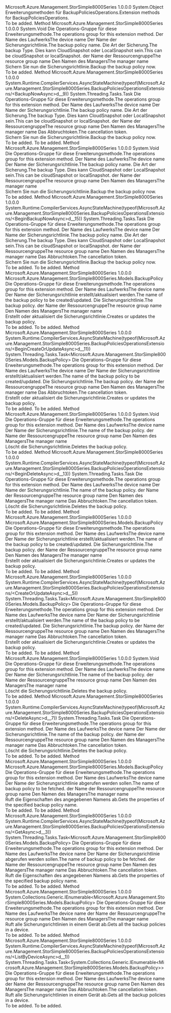 <Type Name="BackupPoliciesOperationsExtensions" FullName="Microsoft.Azure.Management.StorSimple8000Series.BackupPoliciesOperationsExtensions">
  <TypeSignature Language="C#" Value="public static class BackupPoliciesOperationsExtensions" />
  <TypeSignature Language="ILAsm" Value=".class public auto ansi abstract sealed beforefieldinit BackupPoliciesOperationsExtensions extends System.Object" />
  <TypeSignature Language="DocId" Value="T:Microsoft.Azure.Management.StorSimple8000Series.BackupPoliciesOperationsExtensions" />
  <TypeSignature Language="VB.NET" Value="Public Module BackupPoliciesOperationsExtensions" />
  <TypeSignature Language="F#" Value="type BackupPoliciesOperationsExtensions = class" />
  <AssemblyInfo>
    <AssemblyName>Microsoft.Azure.Management.StorSimple8000Series</AssemblyName>
    <AssemblyVersion>1.0.0.0</AssemblyVersion>
  </AssemblyInfo>
  <Base>
    <BaseTypeName>System.Object</BaseTypeName>
  </Base>
  <Interfaces />
  <Docs>
    <summary>
            <span data-ttu-id="dcef0-101">Erweiterungsmethoden für BackupPoliciesOperations.</span><span class="sxs-lookup"><span data-stu-id="dcef0-101">Extension methods for BackupPoliciesOperations.</span></span>
            </summary>
    <remarks>To be added.</remarks>
  </Docs>
  <Members>
    <Member MemberName="BackupNow">
      <MemberSignature Language="C#" Value="public static void BackupNow (this Microsoft.Azure.Management.StorSimple8000Series.IBackupPoliciesOperations operations, string deviceName, string backupPolicyName, string backupType, string resourceGroupName, string managerName);" />
      <MemberSignature Language="ILAsm" Value=".method public static hidebysig void BackupNow(class Microsoft.Azure.Management.StorSimple8000Series.IBackupPoliciesOperations operations, string deviceName, string backupPolicyName, string backupType, string resourceGroupName, string managerName) cil managed" />
      <MemberSignature Language="DocId" Value="M:Microsoft.Azure.Management.StorSimple8000Series.BackupPoliciesOperationsExtensions.BackupNow(Microsoft.Azure.Management.StorSimple8000Series.IBackupPoliciesOperations,System.String,System.String,System.String,System.String,System.String)" />
      <MemberSignature Language="VB.NET" Value="&lt;Extension()&gt;&#xA;Public Sub BackupNow (operations As IBackupPoliciesOperations, deviceName As String, backupPolicyName As String, backupType As String, resourceGroupName As String, managerName As String)" />
      <MemberSignature Language="F#" Value="static member BackupNow : Microsoft.Azure.Management.StorSimple8000Series.IBackupPoliciesOperations * string * string * string * string * string -&gt; unit" Usage="Microsoft.Azure.Management.StorSimple8000Series.BackupPoliciesOperationsExtensions.BackupNow (operations, deviceName, backupPolicyName, backupType, resourceGroupName, managerName)" />
      <MemberType>Method</MemberType>
      <AssemblyInfo>
        <AssemblyName>Microsoft.Azure.Management.StorSimple8000Series</AssemblyName>
        <AssemblyVersion>1.0.0.0</AssemblyVersion>
      </AssemblyInfo>
      <ReturnValue>
        <ReturnType>System.Void</ReturnType>
      </ReturnValue>
      <Parameters>
        <Parameter Name="operations" Type="Microsoft.Azure.Management.StorSimple8000Series.IBackupPoliciesOperations" RefType="this" />
        <Parameter Name="deviceName" Type="System.String" />
        <Parameter Name="backupPolicyName" Type="System.String" />
        <Parameter Name="backupType" Type="System.String" />
        <Parameter Name="resourceGroupName" Type="System.String" />
        <Parameter Name="managerName" Type="System.String" />
      </Parameters>
      <Docs>
        <param name="operations">
            <span data-ttu-id="dcef0-102">Die Operations-Gruppe für diese Erweiterungsmethode.</span><span class="sxs-lookup"><span data-stu-id="dcef0-102">The operations group for this extension method.</span></span>
            </param>
        <param name="deviceName">
            <span data-ttu-id="dcef0-103">Der Name des Laufwerks</span><span class="sxs-lookup"><span data-stu-id="dcef0-103">The device name</span></span>
            </param>
        <param name="backupPolicyName">
            <span data-ttu-id="dcef0-104">Der Name der Sicherungsrichtlinie.</span><span class="sxs-lookup"><span data-stu-id="dcef0-104">The backup policy name.</span></span>
            </param>
        <param name="backupType">
            <span data-ttu-id="dcef0-105">Die Art der Sicherung.</span><span class="sxs-lookup"><span data-stu-id="dcef0-105">The backup Type.</span></span> <span data-ttu-id="dcef0-106">Dies kann CloudSnapshot oder LocalSnapshot sein.</span><span class="sxs-lookup"><span data-stu-id="dcef0-106">This can be cloudSnapshot or localSnapshot.</span></span>
            </param>
        <param name="resourceGroupName">
            <span data-ttu-id="dcef0-107">der Name der Ressourcengruppe</span><span class="sxs-lookup"><span data-stu-id="dcef0-107">The resource group name</span></span>
            </param>
        <param name="managerName">
            <span data-ttu-id="dcef0-108">Den Namen des Managers</span><span class="sxs-lookup"><span data-stu-id="dcef0-108">The manager name</span></span>
            </param>
        <summary>
            <span data-ttu-id="dcef0-109">Sichern Sie nun die Sicherungsrichtlinie.</span><span class="sxs-lookup"><span data-stu-id="dcef0-109">Backup the backup policy now.</span></span>
            </summary>
        <remarks>To be added.</remarks>
      </Docs>
    </Member>
    <Member MemberName="BackupNowAsync">
      <MemberSignature Language="C#" Value="public static System.Threading.Tasks.Task BackupNowAsync (this Microsoft.Azure.Management.StorSimple8000Series.IBackupPoliciesOperations operations, string deviceName, string backupPolicyName, string backupType, string resourceGroupName, string managerName, System.Threading.CancellationToken cancellationToken = null);" />
      <MemberSignature Language="ILAsm" Value=".method public static hidebysig class System.Threading.Tasks.Task BackupNowAsync(class Microsoft.Azure.Management.StorSimple8000Series.IBackupPoliciesOperations operations, string deviceName, string backupPolicyName, string backupType, string resourceGroupName, string managerName, valuetype System.Threading.CancellationToken cancellationToken) cil managed" />
      <MemberSignature Language="DocId" Value="M:Microsoft.Azure.Management.StorSimple8000Series.BackupPoliciesOperationsExtensions.BackupNowAsync(Microsoft.Azure.Management.StorSimple8000Series.IBackupPoliciesOperations,System.String,System.String,System.String,System.String,System.String,System.Threading.CancellationToken)" />
      <MemberSignature Language="F#" Value="static member BackupNowAsync : Microsoft.Azure.Management.StorSimple8000Series.IBackupPoliciesOperations * string * string * string * string * string * System.Threading.CancellationToken -&gt; System.Threading.Tasks.Task" Usage="Microsoft.Azure.Management.StorSimple8000Series.BackupPoliciesOperationsExtensions.BackupNowAsync (operations, deviceName, backupPolicyName, backupType, resourceGroupName, managerName, cancellationToken)" />
      <MemberType>Method</MemberType>
      <AssemblyInfo>
        <AssemblyName>Microsoft.Azure.Management.StorSimple8000Series</AssemblyName>
        <AssemblyVersion>1.0.0.0</AssemblyVersion>
      </AssemblyInfo>
      <Attributes>
        <Attribute>
          <AttributeName>System.Runtime.CompilerServices.AsyncStateMachine(typeof(Microsoft.Azure.Management.StorSimple8000Series.BackupPoliciesOperationsExtensions/&lt;BackupNowAsync&gt;d__9))</AttributeName>
        </Attribute>
      </Attributes>
      <ReturnValue>
        <ReturnType>System.Threading.Tasks.Task</ReturnType>
      </ReturnValue>
      <Parameters>
        <Parameter Name="operations" Type="Microsoft.Azure.Management.StorSimple8000Series.IBackupPoliciesOperations" RefType="this" />
        <Parameter Name="deviceName" Type="System.String" />
        <Parameter Name="backupPolicyName" Type="System.String" />
        <Parameter Name="backupType" Type="System.String" />
        <Parameter Name="resourceGroupName" Type="System.String" />
        <Parameter Name="managerName" Type="System.String" />
        <Parameter Name="cancellationToken" Type="System.Threading.CancellationToken" />
      </Parameters>
      <Docs>
        <param name="operations">
            <span data-ttu-id="dcef0-110">Die Operations-Gruppe für diese Erweiterungsmethode.</span><span class="sxs-lookup"><span data-stu-id="dcef0-110">The operations group for this extension method.</span></span>
            </param>
        <param name="deviceName">
            <span data-ttu-id="dcef0-111">Der Name des Laufwerks</span><span class="sxs-lookup"><span data-stu-id="dcef0-111">The device name</span></span>
            </param>
        <param name="backupPolicyName">
            <span data-ttu-id="dcef0-112">Der Name der Sicherungsrichtlinie.</span><span class="sxs-lookup"><span data-stu-id="dcef0-112">The backup policy name.</span></span>
            </param>
        <param name="backupType">
            <span data-ttu-id="dcef0-113">Die Art der Sicherung.</span><span class="sxs-lookup"><span data-stu-id="dcef0-113">The backup Type.</span></span> <span data-ttu-id="dcef0-114">Dies kann CloudSnapshot oder LocalSnapshot sein.</span><span class="sxs-lookup"><span data-stu-id="dcef0-114">This can be cloudSnapshot or localSnapshot.</span></span>
            </param>
        <param name="resourceGroupName">
            <span data-ttu-id="dcef0-115">der Name der Ressourcengruppe</span><span class="sxs-lookup"><span data-stu-id="dcef0-115">The resource group name</span></span>
            </param>
        <param name="managerName">
            <span data-ttu-id="dcef0-116">Den Namen des Managers</span><span class="sxs-lookup"><span data-stu-id="dcef0-116">The manager name</span></span>
            </param>
        <param name="cancellationToken">
            <span data-ttu-id="dcef0-117">Das Abbruchtoken.</span><span class="sxs-lookup"><span data-stu-id="dcef0-117">The cancellation token.</span></span>
            </param>
        <summary>
            <span data-ttu-id="dcef0-118">Sichern Sie nun die Sicherungsrichtlinie.</span><span class="sxs-lookup"><span data-stu-id="dcef0-118">Backup the backup policy now.</span></span>
            </summary>
        <returns>To be added.</returns>
        <remarks>To be added.</remarks>
      </Docs>
    </Member>
    <Member MemberName="BeginBackupNow">
      <MemberSignature Language="C#" Value="public static void BeginBackupNow (this Microsoft.Azure.Management.StorSimple8000Series.IBackupPoliciesOperations operations, string deviceName, string backupPolicyName, string backupType, string resourceGroupName, string managerName);" />
      <MemberSignature Language="ILAsm" Value=".method public static hidebysig void BeginBackupNow(class Microsoft.Azure.Management.StorSimple8000Series.IBackupPoliciesOperations operations, string deviceName, string backupPolicyName, string backupType, string resourceGroupName, string managerName) cil managed" />
      <MemberSignature Language="DocId" Value="M:Microsoft.Azure.Management.StorSimple8000Series.BackupPoliciesOperationsExtensions.BeginBackupNow(Microsoft.Azure.Management.StorSimple8000Series.IBackupPoliciesOperations,System.String,System.String,System.String,System.String,System.String)" />
      <MemberSignature Language="VB.NET" Value="&lt;Extension()&gt;&#xA;Public Sub BeginBackupNow (operations As IBackupPoliciesOperations, deviceName As String, backupPolicyName As String, backupType As String, resourceGroupName As String, managerName As String)" />
      <MemberSignature Language="F#" Value="static member BeginBackupNow : Microsoft.Azure.Management.StorSimple8000Series.IBackupPoliciesOperations * string * string * string * string * string -&gt; unit" Usage="Microsoft.Azure.Management.StorSimple8000Series.BackupPoliciesOperationsExtensions.BeginBackupNow (operations, deviceName, backupPolicyName, backupType, resourceGroupName, managerName)" />
      <MemberType>Method</MemberType>
      <AssemblyInfo>
        <AssemblyName>Microsoft.Azure.Management.StorSimple8000Series</AssemblyName>
        <AssemblyVersion>1.0.0.0</AssemblyVersion>
      </AssemblyInfo>
      <ReturnValue>
        <ReturnType>System.Void</ReturnType>
      </ReturnValue>
      <Parameters>
        <Parameter Name="operations" Type="Microsoft.Azure.Management.StorSimple8000Series.IBackupPoliciesOperations" RefType="this" />
        <Parameter Name="deviceName" Type="System.String" />
        <Parameter Name="backupPolicyName" Type="System.String" />
        <Parameter Name="backupType" Type="System.String" />
        <Parameter Name="resourceGroupName" Type="System.String" />
        <Parameter Name="managerName" Type="System.String" />
      </Parameters>
      <Docs>
        <param name="operations">
            <span data-ttu-id="dcef0-119">Die Operations-Gruppe für diese Erweiterungsmethode.</span><span class="sxs-lookup"><span data-stu-id="dcef0-119">The operations group for this extension method.</span></span>
            </param>
        <param name="deviceName">
            <span data-ttu-id="dcef0-120">Der Name des Laufwerks</span><span class="sxs-lookup"><span data-stu-id="dcef0-120">The device name</span></span>
            </param>
        <param name="backupPolicyName">
            <span data-ttu-id="dcef0-121">Der Name der Sicherungsrichtlinie.</span><span class="sxs-lookup"><span data-stu-id="dcef0-121">The backup policy name.</span></span>
            </param>
        <param name="backupType">
            <span data-ttu-id="dcef0-122">Die Art der Sicherung.</span><span class="sxs-lookup"><span data-stu-id="dcef0-122">The backup Type.</span></span> <span data-ttu-id="dcef0-123">Dies kann CloudSnapshot oder LocalSnapshot sein.</span><span class="sxs-lookup"><span data-stu-id="dcef0-123">This can be cloudSnapshot or localSnapshot.</span></span>
            </param>
        <param name="resourceGroupName">
            <span data-ttu-id="dcef0-124">der Name der Ressourcengruppe</span><span class="sxs-lookup"><span data-stu-id="dcef0-124">The resource group name</span></span>
            </param>
        <param name="managerName">
            <span data-ttu-id="dcef0-125">Den Namen des Managers</span><span class="sxs-lookup"><span data-stu-id="dcef0-125">The manager name</span></span>
            </param>
        <summary>
            <span data-ttu-id="dcef0-126">Sichern Sie nun die Sicherungsrichtlinie.</span><span class="sxs-lookup"><span data-stu-id="dcef0-126">Backup the backup policy now.</span></span>
            </summary>
        <remarks>To be added.</remarks>
      </Docs>
    </Member>
    <Member MemberName="BeginBackupNowAsync">
      <MemberSignature Language="C#" Value="public static System.Threading.Tasks.Task BeginBackupNowAsync (this Microsoft.Azure.Management.StorSimple8000Series.IBackupPoliciesOperations operations, string deviceName, string backupPolicyName, string backupType, string resourceGroupName, string managerName, System.Threading.CancellationToken cancellationToken = null);" />
      <MemberSignature Language="ILAsm" Value=".method public static hidebysig class System.Threading.Tasks.Task BeginBackupNowAsync(class Microsoft.Azure.Management.StorSimple8000Series.IBackupPoliciesOperations operations, string deviceName, string backupPolicyName, string backupType, string resourceGroupName, string managerName, valuetype System.Threading.CancellationToken cancellationToken) cil managed" />
      <MemberSignature Language="DocId" Value="M:Microsoft.Azure.Management.StorSimple8000Series.BackupPoliciesOperationsExtensions.BeginBackupNowAsync(Microsoft.Azure.Management.StorSimple8000Series.IBackupPoliciesOperations,System.String,System.String,System.String,System.String,System.String,System.Threading.CancellationToken)" />
      <MemberSignature Language="F#" Value="static member BeginBackupNowAsync : Microsoft.Azure.Management.StorSimple8000Series.IBackupPoliciesOperations * string * string * string * string * string * System.Threading.CancellationToken -&gt; System.Threading.Tasks.Task" Usage="Microsoft.Azure.Management.StorSimple8000Series.BackupPoliciesOperationsExtensions.BeginBackupNowAsync (operations, deviceName, backupPolicyName, backupType, resourceGroupName, managerName, cancellationToken)" />
      <MemberType>Method</MemberType>
      <AssemblyInfo>
        <AssemblyName>Microsoft.Azure.Management.StorSimple8000Series</AssemblyName>
        <AssemblyVersion>1.0.0.0</AssemblyVersion>
      </AssemblyInfo>
      <Attributes>
        <Attribute>
          <AttributeName>System.Runtime.CompilerServices.AsyncStateMachine(typeof(Microsoft.Azure.Management.StorSimple8000Series.BackupPoliciesOperationsExtensions/&lt;BeginBackupNowAsync&gt;d__15))</AttributeName>
        </Attribute>
      </Attributes>
      <ReturnValue>
        <ReturnType>System.Threading.Tasks.Task</ReturnType>
      </ReturnValue>
      <Parameters>
        <Parameter Name="operations" Type="Microsoft.Azure.Management.StorSimple8000Series.IBackupPoliciesOperations" RefType="this" />
        <Parameter Name="deviceName" Type="System.String" />
        <Parameter Name="backupPolicyName" Type="System.String" />
        <Parameter Name="backupType" Type="System.String" />
        <Parameter Name="resourceGroupName" Type="System.String" />
        <Parameter Name="managerName" Type="System.String" />
        <Parameter Name="cancellationToken" Type="System.Threading.CancellationToken" />
      </Parameters>
      <Docs>
        <param name="operations">
            <span data-ttu-id="dcef0-127">Die Operations-Gruppe für diese Erweiterungsmethode.</span><span class="sxs-lookup"><span data-stu-id="dcef0-127">The operations group for this extension method.</span></span>
            </param>
        <param name="deviceName">
            <span data-ttu-id="dcef0-128">Der Name des Laufwerks</span><span class="sxs-lookup"><span data-stu-id="dcef0-128">The device name</span></span>
            </param>
        <param name="backupPolicyName">
            <span data-ttu-id="dcef0-129">Der Name der Sicherungsrichtlinie.</span><span class="sxs-lookup"><span data-stu-id="dcef0-129">The backup policy name.</span></span>
            </param>
        <param name="backupType">
            <span data-ttu-id="dcef0-130">Die Art der Sicherung.</span><span class="sxs-lookup"><span data-stu-id="dcef0-130">The backup Type.</span></span> <span data-ttu-id="dcef0-131">Dies kann CloudSnapshot oder LocalSnapshot sein.</span><span class="sxs-lookup"><span data-stu-id="dcef0-131">This can be cloudSnapshot or localSnapshot.</span></span>
            </param>
        <param name="resourceGroupName">
            <span data-ttu-id="dcef0-132">der Name der Ressourcengruppe</span><span class="sxs-lookup"><span data-stu-id="dcef0-132">The resource group name</span></span>
            </param>
        <param name="managerName">
            <span data-ttu-id="dcef0-133">Den Namen des Managers</span><span class="sxs-lookup"><span data-stu-id="dcef0-133">The manager name</span></span>
            </param>
        <param name="cancellationToken">
            <span data-ttu-id="dcef0-134">Das Abbruchtoken.</span><span class="sxs-lookup"><span data-stu-id="dcef0-134">The cancellation token.</span></span>
            </param>
        <summary>
            <span data-ttu-id="dcef0-135">Sichern Sie nun die Sicherungsrichtlinie.</span><span class="sxs-lookup"><span data-stu-id="dcef0-135">Backup the backup policy now.</span></span>
            </summary>
        <returns>To be added.</returns>
        <remarks>To be added.</remarks>
      </Docs>
    </Member>
    <Member MemberName="BeginCreateOrUpdate">
      <MemberSignature Language="C#" Value="public static Microsoft.Azure.Management.StorSimple8000Series.Models.BackupPolicy BeginCreateOrUpdate (this Microsoft.Azure.Management.StorSimple8000Series.IBackupPoliciesOperations operations, string deviceName, string backupPolicyName, Microsoft.Azure.Management.StorSimple8000Series.Models.BackupPolicy parameters, string resourceGroupName, string managerName);" />
      <MemberSignature Language="ILAsm" Value=".method public static hidebysig class Microsoft.Azure.Management.StorSimple8000Series.Models.BackupPolicy BeginCreateOrUpdate(class Microsoft.Azure.Management.StorSimple8000Series.IBackupPoliciesOperations operations, string deviceName, string backupPolicyName, class Microsoft.Azure.Management.StorSimple8000Series.Models.BackupPolicy parameters, string resourceGroupName, string managerName) cil managed" />
      <MemberSignature Language="DocId" Value="M:Microsoft.Azure.Management.StorSimple8000Series.BackupPoliciesOperationsExtensions.BeginCreateOrUpdate(Microsoft.Azure.Management.StorSimple8000Series.IBackupPoliciesOperations,System.String,System.String,Microsoft.Azure.Management.StorSimple8000Series.Models.BackupPolicy,System.String,System.String)" />
      <MemberSignature Language="VB.NET" Value="&lt;Extension()&gt;&#xA;Public Function BeginCreateOrUpdate (operations As IBackupPoliciesOperations, deviceName As String, backupPolicyName As String, parameters As BackupPolicy, resourceGroupName As String, managerName As String) As BackupPolicy" />
      <MemberSignature Language="F#" Value="static member BeginCreateOrUpdate : Microsoft.Azure.Management.StorSimple8000Series.IBackupPoliciesOperations * string * string * Microsoft.Azure.Management.StorSimple8000Series.Models.BackupPolicy * string * string -&gt; Microsoft.Azure.Management.StorSimple8000Series.Models.BackupPolicy" Usage="Microsoft.Azure.Management.StorSimple8000Series.BackupPoliciesOperationsExtensions.BeginCreateOrUpdate (operations, deviceName, backupPolicyName, parameters, resourceGroupName, managerName)" />
      <MemberType>Method</MemberType>
      <AssemblyInfo>
        <AssemblyName>Microsoft.Azure.Management.StorSimple8000Series</AssemblyName>
        <AssemblyVersion>1.0.0.0</AssemblyVersion>
      </AssemblyInfo>
      <ReturnValue>
        <ReturnType>Microsoft.Azure.Management.StorSimple8000Series.Models.BackupPolicy</ReturnType>
      </ReturnValue>
      <Parameters>
        <Parameter Name="operations" Type="Microsoft.Azure.Management.StorSimple8000Series.IBackupPoliciesOperations" RefType="this" />
        <Parameter Name="deviceName" Type="System.String" />
        <Parameter Name="backupPolicyName" Type="System.String" />
        <Parameter Name="parameters" Type="Microsoft.Azure.Management.StorSimple8000Series.Models.BackupPolicy" />
        <Parameter Name="resourceGroupName" Type="System.String" />
        <Parameter Name="managerName" Type="System.String" />
      </Parameters>
      <Docs>
        <param name="operations">
            <span data-ttu-id="dcef0-136">Die Operations-Gruppe für diese Erweiterungsmethode.</span><span class="sxs-lookup"><span data-stu-id="dcef0-136">The operations group for this extension method.</span></span>
            </param>
        <param name="deviceName">
            <span data-ttu-id="dcef0-137">Der Name des Laufwerks</span><span class="sxs-lookup"><span data-stu-id="dcef0-137">The device name</span></span>
            </param>
        <param name="backupPolicyName">
            <span data-ttu-id="dcef0-138">Der Name der Sicherungsrichtlinie erstellt/aktualisiert werden.</span><span class="sxs-lookup"><span data-stu-id="dcef0-138">The name of the backup policy to be created/updated.</span></span>
            </param>
        <param name="parameters">
            <span data-ttu-id="dcef0-139">Die Sicherungsrichtlinie.</span><span class="sxs-lookup"><span data-stu-id="dcef0-139">The backup policy.</span></span>
            </param>
        <param name="resourceGroupName">
            <span data-ttu-id="dcef0-140">der Name der Ressourcengruppe</span><span class="sxs-lookup"><span data-stu-id="dcef0-140">The resource group name</span></span>
            </param>
        <param name="managerName">
            <span data-ttu-id="dcef0-141">Den Namen des Managers</span><span class="sxs-lookup"><span data-stu-id="dcef0-141">The manager name</span></span>
            </param>
        <summary>
            <span data-ttu-id="dcef0-142">Erstellt oder aktualisiert die Sicherungsrichtlinie.</span><span class="sxs-lookup"><span data-stu-id="dcef0-142">Creates or updates the backup policy.</span></span>
            </summary>
        <returns>To be added.</returns>
        <remarks>To be added.</remarks>
      </Docs>
    </Member>
    <Member MemberName="BeginCreateOrUpdateAsync">
      <MemberSignature Language="C#" Value="public static System.Threading.Tasks.Task&lt;Microsoft.Azure.Management.StorSimple8000Series.Models.BackupPolicy&gt; BeginCreateOrUpdateAsync (this Microsoft.Azure.Management.StorSimple8000Series.IBackupPoliciesOperations operations, string deviceName, string backupPolicyName, Microsoft.Azure.Management.StorSimple8000Series.Models.BackupPolicy parameters, string resourceGroupName, string managerName, System.Threading.CancellationToken cancellationToken = null);" />
      <MemberSignature Language="ILAsm" Value=".method public static hidebysig class System.Threading.Tasks.Task`1&lt;class Microsoft.Azure.Management.StorSimple8000Series.Models.BackupPolicy&gt; BeginCreateOrUpdateAsync(class Microsoft.Azure.Management.StorSimple8000Series.IBackupPoliciesOperations operations, string deviceName, string backupPolicyName, class Microsoft.Azure.Management.StorSimple8000Series.Models.BackupPolicy parameters, string resourceGroupName, string managerName, valuetype System.Threading.CancellationToken cancellationToken) cil managed" />
      <MemberSignature Language="DocId" Value="M:Microsoft.Azure.Management.StorSimple8000Series.BackupPoliciesOperationsExtensions.BeginCreateOrUpdateAsync(Microsoft.Azure.Management.StorSimple8000Series.IBackupPoliciesOperations,System.String,System.String,Microsoft.Azure.Management.StorSimple8000Series.Models.BackupPolicy,System.String,System.String,System.Threading.CancellationToken)" />
      <MemberSignature Language="F#" Value="static member BeginCreateOrUpdateAsync : Microsoft.Azure.Management.StorSimple8000Series.IBackupPoliciesOperations * string * string * Microsoft.Azure.Management.StorSimple8000Series.Models.BackupPolicy * string * string * System.Threading.CancellationToken -&gt; System.Threading.Tasks.Task&lt;Microsoft.Azure.Management.StorSimple8000Series.Models.BackupPolicy&gt;" Usage="Microsoft.Azure.Management.StorSimple8000Series.BackupPoliciesOperationsExtensions.BeginCreateOrUpdateAsync (operations, deviceName, backupPolicyName, parameters, resourceGroupName, managerName, cancellationToken)" />
      <MemberType>Method</MemberType>
      <AssemblyInfo>
        <AssemblyName>Microsoft.Azure.Management.StorSimple8000Series</AssemblyName>
        <AssemblyVersion>1.0.0.0</AssemblyVersion>
      </AssemblyInfo>
      <Attributes>
        <Attribute>
          <AttributeName>System.Runtime.CompilerServices.AsyncStateMachine(typeof(Microsoft.Azure.Management.StorSimple8000Series.BackupPoliciesOperationsExtensions/&lt;BeginCreateOrUpdateAsync&gt;d__11))</AttributeName>
        </Attribute>
      </Attributes>
      <ReturnValue>
        <ReturnType>System.Threading.Tasks.Task&lt;Microsoft.Azure.Management.StorSimple8000Series.Models.BackupPolicy&gt;</ReturnType>
      </ReturnValue>
      <Parameters>
        <Parameter Name="operations" Type="Microsoft.Azure.Management.StorSimple8000Series.IBackupPoliciesOperations" RefType="this" />
        <Parameter Name="deviceName" Type="System.String" />
        <Parameter Name="backupPolicyName" Type="System.String" />
        <Parameter Name="parameters" Type="Microsoft.Azure.Management.StorSimple8000Series.Models.BackupPolicy" />
        <Parameter Name="resourceGroupName" Type="System.String" />
        <Parameter Name="managerName" Type="System.String" />
        <Parameter Name="cancellationToken" Type="System.Threading.CancellationToken" />
      </Parameters>
      <Docs>
        <param name="operations">
            <span data-ttu-id="dcef0-143">Die Operations-Gruppe für diese Erweiterungsmethode.</span><span class="sxs-lookup"><span data-stu-id="dcef0-143">The operations group for this extension method.</span></span>
            </param>
        <param name="deviceName">
            <span data-ttu-id="dcef0-144">Der Name des Laufwerks</span><span class="sxs-lookup"><span data-stu-id="dcef0-144">The device name</span></span>
            </param>
        <param name="backupPolicyName">
            <span data-ttu-id="dcef0-145">Der Name der Sicherungsrichtlinie erstellt/aktualisiert werden.</span><span class="sxs-lookup"><span data-stu-id="dcef0-145">The name of the backup policy to be created/updated.</span></span>
            </param>
        <param name="parameters">
            <span data-ttu-id="dcef0-146">Die Sicherungsrichtlinie.</span><span class="sxs-lookup"><span data-stu-id="dcef0-146">The backup policy.</span></span>
            </param>
        <param name="resourceGroupName">
            <span data-ttu-id="dcef0-147">der Name der Ressourcengruppe</span><span class="sxs-lookup"><span data-stu-id="dcef0-147">The resource group name</span></span>
            </param>
        <param name="managerName">
            <span data-ttu-id="dcef0-148">Den Namen des Managers</span><span class="sxs-lookup"><span data-stu-id="dcef0-148">The manager name</span></span>
            </param>
        <param name="cancellationToken">
            <span data-ttu-id="dcef0-149">Das Abbruchtoken.</span><span class="sxs-lookup"><span data-stu-id="dcef0-149">The cancellation token.</span></span>
            </param>
        <summary>
            <span data-ttu-id="dcef0-150">Erstellt oder aktualisiert die Sicherungsrichtlinie.</span><span class="sxs-lookup"><span data-stu-id="dcef0-150">Creates or updates the backup policy.</span></span>
            </summary>
        <returns>To be added.</returns>
        <remarks>To be added.</remarks>
      </Docs>
    </Member>
    <Member MemberName="BeginDelete">
      <MemberSignature Language="C#" Value="public static void BeginDelete (this Microsoft.Azure.Management.StorSimple8000Series.IBackupPoliciesOperations operations, string deviceName, string backupPolicyName, string resourceGroupName, string managerName);" />
      <MemberSignature Language="ILAsm" Value=".method public static hidebysig void BeginDelete(class Microsoft.Azure.Management.StorSimple8000Series.IBackupPoliciesOperations operations, string deviceName, string backupPolicyName, string resourceGroupName, string managerName) cil managed" />
      <MemberSignature Language="DocId" Value="M:Microsoft.Azure.Management.StorSimple8000Series.BackupPoliciesOperationsExtensions.BeginDelete(Microsoft.Azure.Management.StorSimple8000Series.IBackupPoliciesOperations,System.String,System.String,System.String,System.String)" />
      <MemberSignature Language="VB.NET" Value="&lt;Extension()&gt;&#xA;Public Sub BeginDelete (operations As IBackupPoliciesOperations, deviceName As String, backupPolicyName As String, resourceGroupName As String, managerName As String)" />
      <MemberSignature Language="F#" Value="static member BeginDelete : Microsoft.Azure.Management.StorSimple8000Series.IBackupPoliciesOperations * string * string * string * string -&gt; unit" Usage="Microsoft.Azure.Management.StorSimple8000Series.BackupPoliciesOperationsExtensions.BeginDelete (operations, deviceName, backupPolicyName, resourceGroupName, managerName)" />
      <MemberType>Method</MemberType>
      <AssemblyInfo>
        <AssemblyName>Microsoft.Azure.Management.StorSimple8000Series</AssemblyName>
        <AssemblyVersion>1.0.0.0</AssemblyVersion>
      </AssemblyInfo>
      <ReturnValue>
        <ReturnType>System.Void</ReturnType>
      </ReturnValue>
      <Parameters>
        <Parameter Name="operations" Type="Microsoft.Azure.Management.StorSimple8000Series.IBackupPoliciesOperations" RefType="this" />
        <Parameter Name="deviceName" Type="System.String" />
        <Parameter Name="backupPolicyName" Type="System.String" />
        <Parameter Name="resourceGroupName" Type="System.String" />
        <Parameter Name="managerName" Type="System.String" />
      </Parameters>
      <Docs>
        <param name="operations">
            <span data-ttu-id="dcef0-151">Die Operations-Gruppe für diese Erweiterungsmethode.</span><span class="sxs-lookup"><span data-stu-id="dcef0-151">The operations group for this extension method.</span></span>
            </param>
        <param name="deviceName">
            <span data-ttu-id="dcef0-152">Der Name des Laufwerks</span><span class="sxs-lookup"><span data-stu-id="dcef0-152">The device name</span></span>
            </param>
        <param name="backupPolicyName">
            <span data-ttu-id="dcef0-153">Der Name der Sicherungsrichtlinie.</span><span class="sxs-lookup"><span data-stu-id="dcef0-153">The name of the backup policy.</span></span>
            </param>
        <param name="resourceGroupName">
            <span data-ttu-id="dcef0-154">der Name der Ressourcengruppe</span><span class="sxs-lookup"><span data-stu-id="dcef0-154">The resource group name</span></span>
            </param>
        <param name="managerName">
            <span data-ttu-id="dcef0-155">Den Namen des Managers</span><span class="sxs-lookup"><span data-stu-id="dcef0-155">The manager name</span></span>
            </param>
        <summary>
            <span data-ttu-id="dcef0-156">Löscht die Sicherungsrichtlinie.</span><span class="sxs-lookup"><span data-stu-id="dcef0-156">Deletes the backup policy.</span></span>
            </summary>
        <remarks>To be added.</remarks>
      </Docs>
    </Member>
    <Member MemberName="BeginDeleteAsync">
      <MemberSignature Language="C#" Value="public static System.Threading.Tasks.Task BeginDeleteAsync (this Microsoft.Azure.Management.StorSimple8000Series.IBackupPoliciesOperations operations, string deviceName, string backupPolicyName, string resourceGroupName, string managerName, System.Threading.CancellationToken cancellationToken = null);" />
      <MemberSignature Language="ILAsm" Value=".method public static hidebysig class System.Threading.Tasks.Task BeginDeleteAsync(class Microsoft.Azure.Management.StorSimple8000Series.IBackupPoliciesOperations operations, string deviceName, string backupPolicyName, string resourceGroupName, string managerName, valuetype System.Threading.CancellationToken cancellationToken) cil managed" />
      <MemberSignature Language="DocId" Value="M:Microsoft.Azure.Management.StorSimple8000Series.BackupPoliciesOperationsExtensions.BeginDeleteAsync(Microsoft.Azure.Management.StorSimple8000Series.IBackupPoliciesOperations,System.String,System.String,System.String,System.String,System.Threading.CancellationToken)" />
      <MemberSignature Language="F#" Value="static member BeginDeleteAsync : Microsoft.Azure.Management.StorSimple8000Series.IBackupPoliciesOperations * string * string * string * string * System.Threading.CancellationToken -&gt; System.Threading.Tasks.Task" Usage="Microsoft.Azure.Management.StorSimple8000Series.BackupPoliciesOperationsExtensions.BeginDeleteAsync (operations, deviceName, backupPolicyName, resourceGroupName, managerName, cancellationToken)" />
      <MemberType>Method</MemberType>
      <AssemblyInfo>
        <AssemblyName>Microsoft.Azure.Management.StorSimple8000Series</AssemblyName>
        <AssemblyVersion>1.0.0.0</AssemblyVersion>
      </AssemblyInfo>
      <Attributes>
        <Attribute>
          <AttributeName>System.Runtime.CompilerServices.AsyncStateMachine(typeof(Microsoft.Azure.Management.StorSimple8000Series.BackupPoliciesOperationsExtensions/&lt;BeginDeleteAsync&gt;d__13))</AttributeName>
        </Attribute>
      </Attributes>
      <ReturnValue>
        <ReturnType>System.Threading.Tasks.Task</ReturnType>
      </ReturnValue>
      <Parameters>
        <Parameter Name="operations" Type="Microsoft.Azure.Management.StorSimple8000Series.IBackupPoliciesOperations" RefType="this" />
        <Parameter Name="deviceName" Type="System.String" />
        <Parameter Name="backupPolicyName" Type="System.String" />
        <Parameter Name="resourceGroupName" Type="System.String" />
        <Parameter Name="managerName" Type="System.String" />
        <Parameter Name="cancellationToken" Type="System.Threading.CancellationToken" />
      </Parameters>
      <Docs>
        <param name="operations">
            <span data-ttu-id="dcef0-157">Die Operations-Gruppe für diese Erweiterungsmethode.</span><span class="sxs-lookup"><span data-stu-id="dcef0-157">The operations group for this extension method.</span></span>
            </param>
        <param name="deviceName">
            <span data-ttu-id="dcef0-158">Der Name des Laufwerks</span><span class="sxs-lookup"><span data-stu-id="dcef0-158">The device name</span></span>
            </param>
        <param name="backupPolicyName">
            <span data-ttu-id="dcef0-159">Der Name der Sicherungsrichtlinie.</span><span class="sxs-lookup"><span data-stu-id="dcef0-159">The name of the backup policy.</span></span>
            </param>
        <param name="resourceGroupName">
            <span data-ttu-id="dcef0-160">der Name der Ressourcengruppe</span><span class="sxs-lookup"><span data-stu-id="dcef0-160">The resource group name</span></span>
            </param>
        <param name="managerName">
            <span data-ttu-id="dcef0-161">Den Namen des Managers</span><span class="sxs-lookup"><span data-stu-id="dcef0-161">The manager name</span></span>
            </param>
        <param name="cancellationToken">
            <span data-ttu-id="dcef0-162">Das Abbruchtoken.</span><span class="sxs-lookup"><span data-stu-id="dcef0-162">The cancellation token.</span></span>
            </param>
        <summary>
            <span data-ttu-id="dcef0-163">Löscht die Sicherungsrichtlinie.</span><span class="sxs-lookup"><span data-stu-id="dcef0-163">Deletes the backup policy.</span></span>
            </summary>
        <returns>To be added.</returns>
        <remarks>To be added.</remarks>
      </Docs>
    </Member>
    <Member MemberName="CreateOrUpdate">
      <MemberSignature Language="C#" Value="public static Microsoft.Azure.Management.StorSimple8000Series.Models.BackupPolicy CreateOrUpdate (this Microsoft.Azure.Management.StorSimple8000Series.IBackupPoliciesOperations operations, string deviceName, string backupPolicyName, Microsoft.Azure.Management.StorSimple8000Series.Models.BackupPolicy parameters, string resourceGroupName, string managerName);" />
      <MemberSignature Language="ILAsm" Value=".method public static hidebysig class Microsoft.Azure.Management.StorSimple8000Series.Models.BackupPolicy CreateOrUpdate(class Microsoft.Azure.Management.StorSimple8000Series.IBackupPoliciesOperations operations, string deviceName, string backupPolicyName, class Microsoft.Azure.Management.StorSimple8000Series.Models.BackupPolicy parameters, string resourceGroupName, string managerName) cil managed" />
      <MemberSignature Language="DocId" Value="M:Microsoft.Azure.Management.StorSimple8000Series.BackupPoliciesOperationsExtensions.CreateOrUpdate(Microsoft.Azure.Management.StorSimple8000Series.IBackupPoliciesOperations,System.String,System.String,Microsoft.Azure.Management.StorSimple8000Series.Models.BackupPolicy,System.String,System.String)" />
      <MemberSignature Language="VB.NET" Value="&lt;Extension()&gt;&#xA;Public Function CreateOrUpdate (operations As IBackupPoliciesOperations, deviceName As String, backupPolicyName As String, parameters As BackupPolicy, resourceGroupName As String, managerName As String) As BackupPolicy" />
      <MemberSignature Language="F#" Value="static member CreateOrUpdate : Microsoft.Azure.Management.StorSimple8000Series.IBackupPoliciesOperations * string * string * Microsoft.Azure.Management.StorSimple8000Series.Models.BackupPolicy * string * string -&gt; Microsoft.Azure.Management.StorSimple8000Series.Models.BackupPolicy" Usage="Microsoft.Azure.Management.StorSimple8000Series.BackupPoliciesOperationsExtensions.CreateOrUpdate (operations, deviceName, backupPolicyName, parameters, resourceGroupName, managerName)" />
      <MemberType>Method</MemberType>
      <AssemblyInfo>
        <AssemblyName>Microsoft.Azure.Management.StorSimple8000Series</AssemblyName>
        <AssemblyVersion>1.0.0.0</AssemblyVersion>
      </AssemblyInfo>
      <ReturnValue>
        <ReturnType>Microsoft.Azure.Management.StorSimple8000Series.Models.BackupPolicy</ReturnType>
      </ReturnValue>
      <Parameters>
        <Parameter Name="operations" Type="Microsoft.Azure.Management.StorSimple8000Series.IBackupPoliciesOperations" RefType="this" />
        <Parameter Name="deviceName" Type="System.String" />
        <Parameter Name="backupPolicyName" Type="System.String" />
        <Parameter Name="parameters" Type="Microsoft.Azure.Management.StorSimple8000Series.Models.BackupPolicy" />
        <Parameter Name="resourceGroupName" Type="System.String" />
        <Parameter Name="managerName" Type="System.String" />
      </Parameters>
      <Docs>
        <param name="operations">
            <span data-ttu-id="dcef0-164">Die Operations-Gruppe für diese Erweiterungsmethode.</span><span class="sxs-lookup"><span data-stu-id="dcef0-164">The operations group for this extension method.</span></span>
            </param>
        <param name="deviceName">
            <span data-ttu-id="dcef0-165">Der Name des Laufwerks</span><span class="sxs-lookup"><span data-stu-id="dcef0-165">The device name</span></span>
            </param>
        <param name="backupPolicyName">
            <span data-ttu-id="dcef0-166">Der Name der Sicherungsrichtlinie erstellt/aktualisiert werden.</span><span class="sxs-lookup"><span data-stu-id="dcef0-166">The name of the backup policy to be created/updated.</span></span>
            </param>
        <param name="parameters">
            <span data-ttu-id="dcef0-167">Die Sicherungsrichtlinie.</span><span class="sxs-lookup"><span data-stu-id="dcef0-167">The backup policy.</span></span>
            </param>
        <param name="resourceGroupName">
            <span data-ttu-id="dcef0-168">der Name der Ressourcengruppe</span><span class="sxs-lookup"><span data-stu-id="dcef0-168">The resource group name</span></span>
            </param>
        <param name="managerName">
            <span data-ttu-id="dcef0-169">Den Namen des Managers</span><span class="sxs-lookup"><span data-stu-id="dcef0-169">The manager name</span></span>
            </param>
        <summary>
            <span data-ttu-id="dcef0-170">Erstellt oder aktualisiert die Sicherungsrichtlinie.</span><span class="sxs-lookup"><span data-stu-id="dcef0-170">Creates or updates the backup policy.</span></span>
            </summary>
        <returns>To be added.</returns>
        <remarks>To be added.</remarks>
      </Docs>
    </Member>
    <Member MemberName="CreateOrUpdateAsync">
      <MemberSignature Language="C#" Value="public static System.Threading.Tasks.Task&lt;Microsoft.Azure.Management.StorSimple8000Series.Models.BackupPolicy&gt; CreateOrUpdateAsync (this Microsoft.Azure.Management.StorSimple8000Series.IBackupPoliciesOperations operations, string deviceName, string backupPolicyName, Microsoft.Azure.Management.StorSimple8000Series.Models.BackupPolicy parameters, string resourceGroupName, string managerName, System.Threading.CancellationToken cancellationToken = null);" />
      <MemberSignature Language="ILAsm" Value=".method public static hidebysig class System.Threading.Tasks.Task`1&lt;class Microsoft.Azure.Management.StorSimple8000Series.Models.BackupPolicy&gt; CreateOrUpdateAsync(class Microsoft.Azure.Management.StorSimple8000Series.IBackupPoliciesOperations operations, string deviceName, string backupPolicyName, class Microsoft.Azure.Management.StorSimple8000Series.Models.BackupPolicy parameters, string resourceGroupName, string managerName, valuetype System.Threading.CancellationToken cancellationToken) cil managed" />
      <MemberSignature Language="DocId" Value="M:Microsoft.Azure.Management.StorSimple8000Series.BackupPoliciesOperationsExtensions.CreateOrUpdateAsync(Microsoft.Azure.Management.StorSimple8000Series.IBackupPoliciesOperations,System.String,System.String,Microsoft.Azure.Management.StorSimple8000Series.Models.BackupPolicy,System.String,System.String,System.Threading.CancellationToken)" />
      <MemberSignature Language="F#" Value="static member CreateOrUpdateAsync : Microsoft.Azure.Management.StorSimple8000Series.IBackupPoliciesOperations * string * string * Microsoft.Azure.Management.StorSimple8000Series.Models.BackupPolicy * string * string * System.Threading.CancellationToken -&gt; System.Threading.Tasks.Task&lt;Microsoft.Azure.Management.StorSimple8000Series.Models.BackupPolicy&gt;" Usage="Microsoft.Azure.Management.StorSimple8000Series.BackupPoliciesOperationsExtensions.CreateOrUpdateAsync (operations, deviceName, backupPolicyName, parameters, resourceGroupName, managerName, cancellationToken)" />
      <MemberType>Method</MemberType>
      <AssemblyInfo>
        <AssemblyName>Microsoft.Azure.Management.StorSimple8000Series</AssemblyName>
        <AssemblyVersion>1.0.0.0</AssemblyVersion>
      </AssemblyInfo>
      <Attributes>
        <Attribute>
          <AttributeName>System.Runtime.CompilerServices.AsyncStateMachine(typeof(Microsoft.Azure.Management.StorSimple8000Series.BackupPoliciesOperationsExtensions/&lt;CreateOrUpdateAsync&gt;d__5))</AttributeName>
        </Attribute>
      </Attributes>
      <ReturnValue>
        <ReturnType>System.Threading.Tasks.Task&lt;Microsoft.Azure.Management.StorSimple8000Series.Models.BackupPolicy&gt;</ReturnType>
      </ReturnValue>
      <Parameters>
        <Parameter Name="operations" Type="Microsoft.Azure.Management.StorSimple8000Series.IBackupPoliciesOperations" RefType="this" />
        <Parameter Name="deviceName" Type="System.String" />
        <Parameter Name="backupPolicyName" Type="System.String" />
        <Parameter Name="parameters" Type="Microsoft.Azure.Management.StorSimple8000Series.Models.BackupPolicy" />
        <Parameter Name="resourceGroupName" Type="System.String" />
        <Parameter Name="managerName" Type="System.String" />
        <Parameter Name="cancellationToken" Type="System.Threading.CancellationToken" />
      </Parameters>
      <Docs>
        <param name="operations">
            <span data-ttu-id="dcef0-171">Die Operations-Gruppe für diese Erweiterungsmethode.</span><span class="sxs-lookup"><span data-stu-id="dcef0-171">The operations group for this extension method.</span></span>
            </param>
        <param name="deviceName">
            <span data-ttu-id="dcef0-172">Der Name des Laufwerks</span><span class="sxs-lookup"><span data-stu-id="dcef0-172">The device name</span></span>
            </param>
        <param name="backupPolicyName">
            <span data-ttu-id="dcef0-173">Der Name der Sicherungsrichtlinie erstellt/aktualisiert werden.</span><span class="sxs-lookup"><span data-stu-id="dcef0-173">The name of the backup policy to be created/updated.</span></span>
            </param>
        <param name="parameters">
            <span data-ttu-id="dcef0-174">Die Sicherungsrichtlinie.</span><span class="sxs-lookup"><span data-stu-id="dcef0-174">The backup policy.</span></span>
            </param>
        <param name="resourceGroupName">
            <span data-ttu-id="dcef0-175">der Name der Ressourcengruppe</span><span class="sxs-lookup"><span data-stu-id="dcef0-175">The resource group name</span></span>
            </param>
        <param name="managerName">
            <span data-ttu-id="dcef0-176">Den Namen des Managers</span><span class="sxs-lookup"><span data-stu-id="dcef0-176">The manager name</span></span>
            </param>
        <param name="cancellationToken">
            <span data-ttu-id="dcef0-177">Das Abbruchtoken.</span><span class="sxs-lookup"><span data-stu-id="dcef0-177">The cancellation token.</span></span>
            </param>
        <summary>
            <span data-ttu-id="dcef0-178">Erstellt oder aktualisiert die Sicherungsrichtlinie.</span><span class="sxs-lookup"><span data-stu-id="dcef0-178">Creates or updates the backup policy.</span></span>
            </summary>
        <returns>To be added.</returns>
        <remarks>To be added.</remarks>
      </Docs>
    </Member>
    <Member MemberName="Delete">
      <MemberSignature Language="C#" Value="public static void Delete (this Microsoft.Azure.Management.StorSimple8000Series.IBackupPoliciesOperations operations, string deviceName, string backupPolicyName, string resourceGroupName, string managerName);" />
      <MemberSignature Language="ILAsm" Value=".method public static hidebysig void Delete(class Microsoft.Azure.Management.StorSimple8000Series.IBackupPoliciesOperations operations, string deviceName, string backupPolicyName, string resourceGroupName, string managerName) cil managed" />
      <MemberSignature Language="DocId" Value="M:Microsoft.Azure.Management.StorSimple8000Series.BackupPoliciesOperationsExtensions.Delete(Microsoft.Azure.Management.StorSimple8000Series.IBackupPoliciesOperations,System.String,System.String,System.String,System.String)" />
      <MemberSignature Language="VB.NET" Value="&lt;Extension()&gt;&#xA;Public Sub Delete (operations As IBackupPoliciesOperations, deviceName As String, backupPolicyName As String, resourceGroupName As String, managerName As String)" />
      <MemberSignature Language="F#" Value="static member Delete : Microsoft.Azure.Management.StorSimple8000Series.IBackupPoliciesOperations * string * string * string * string -&gt; unit" Usage="Microsoft.Azure.Management.StorSimple8000Series.BackupPoliciesOperationsExtensions.Delete (operations, deviceName, backupPolicyName, resourceGroupName, managerName)" />
      <MemberType>Method</MemberType>
      <AssemblyInfo>
        <AssemblyName>Microsoft.Azure.Management.StorSimple8000Series</AssemblyName>
        <AssemblyVersion>1.0.0.0</AssemblyVersion>
      </AssemblyInfo>
      <ReturnValue>
        <ReturnType>System.Void</ReturnType>
      </ReturnValue>
      <Parameters>
        <Parameter Name="operations" Type="Microsoft.Azure.Management.StorSimple8000Series.IBackupPoliciesOperations" RefType="this" />
        <Parameter Name="deviceName" Type="System.String" />
        <Parameter Name="backupPolicyName" Type="System.String" />
        <Parameter Name="resourceGroupName" Type="System.String" />
        <Parameter Name="managerName" Type="System.String" />
      </Parameters>
      <Docs>
        <param name="operations">
            <span data-ttu-id="dcef0-179">Die Operations-Gruppe für diese Erweiterungsmethode.</span><span class="sxs-lookup"><span data-stu-id="dcef0-179">The operations group for this extension method.</span></span>
            </param>
        <param name="deviceName">
            <span data-ttu-id="dcef0-180">Der Name des Laufwerks</span><span class="sxs-lookup"><span data-stu-id="dcef0-180">The device name</span></span>
            </param>
        <param name="backupPolicyName">
            <span data-ttu-id="dcef0-181">Der Name der Sicherungsrichtlinie.</span><span class="sxs-lookup"><span data-stu-id="dcef0-181">The name of the backup policy.</span></span>
            </param>
        <param name="resourceGroupName">
            <span data-ttu-id="dcef0-182">der Name der Ressourcengruppe</span><span class="sxs-lookup"><span data-stu-id="dcef0-182">The resource group name</span></span>
            </param>
        <param name="managerName">
            <span data-ttu-id="dcef0-183">Den Namen des Managers</span><span class="sxs-lookup"><span data-stu-id="dcef0-183">The manager name</span></span>
            </param>
        <summary>
            <span data-ttu-id="dcef0-184">Löscht die Sicherungsrichtlinie.</span><span class="sxs-lookup"><span data-stu-id="dcef0-184">Deletes the backup policy.</span></span>
            </summary>
        <remarks>To be added.</remarks>
      </Docs>
    </Member>
    <Member MemberName="DeleteAsync">
      <MemberSignature Language="C#" Value="public static System.Threading.Tasks.Task DeleteAsync (this Microsoft.Azure.Management.StorSimple8000Series.IBackupPoliciesOperations operations, string deviceName, string backupPolicyName, string resourceGroupName, string managerName, System.Threading.CancellationToken cancellationToken = null);" />
      <MemberSignature Language="ILAsm" Value=".method public static hidebysig class System.Threading.Tasks.Task DeleteAsync(class Microsoft.Azure.Management.StorSimple8000Series.IBackupPoliciesOperations operations, string deviceName, string backupPolicyName, string resourceGroupName, string managerName, valuetype System.Threading.CancellationToken cancellationToken) cil managed" />
      <MemberSignature Language="DocId" Value="M:Microsoft.Azure.Management.StorSimple8000Series.BackupPoliciesOperationsExtensions.DeleteAsync(Microsoft.Azure.Management.StorSimple8000Series.IBackupPoliciesOperations,System.String,System.String,System.String,System.String,System.Threading.CancellationToken)" />
      <MemberSignature Language="F#" Value="static member DeleteAsync : Microsoft.Azure.Management.StorSimple8000Series.IBackupPoliciesOperations * string * string * string * string * System.Threading.CancellationToken -&gt; System.Threading.Tasks.Task" Usage="Microsoft.Azure.Management.StorSimple8000Series.BackupPoliciesOperationsExtensions.DeleteAsync (operations, deviceName, backupPolicyName, resourceGroupName, managerName, cancellationToken)" />
      <MemberType>Method</MemberType>
      <AssemblyInfo>
        <AssemblyName>Microsoft.Azure.Management.StorSimple8000Series</AssemblyName>
        <AssemblyVersion>1.0.0.0</AssemblyVersion>
      </AssemblyInfo>
      <Attributes>
        <Attribute>
          <AttributeName>System.Runtime.CompilerServices.AsyncStateMachine(typeof(Microsoft.Azure.Management.StorSimple8000Series.BackupPoliciesOperationsExtensions/&lt;DeleteAsync&gt;d__7))</AttributeName>
        </Attribute>
      </Attributes>
      <ReturnValue>
        <ReturnType>System.Threading.Tasks.Task</ReturnType>
      </ReturnValue>
      <Parameters>
        <Parameter Name="operations" Type="Microsoft.Azure.Management.StorSimple8000Series.IBackupPoliciesOperations" RefType="this" />
        <Parameter Name="deviceName" Type="System.String" />
        <Parameter Name="backupPolicyName" Type="System.String" />
        <Parameter Name="resourceGroupName" Type="System.String" />
        <Parameter Name="managerName" Type="System.String" />
        <Parameter Name="cancellationToken" Type="System.Threading.CancellationToken" />
      </Parameters>
      <Docs>
        <param name="operations">
            <span data-ttu-id="dcef0-185">Die Operations-Gruppe für diese Erweiterungsmethode.</span><span class="sxs-lookup"><span data-stu-id="dcef0-185">The operations group for this extension method.</span></span>
            </param>
        <param name="deviceName">
            <span data-ttu-id="dcef0-186">Der Name des Laufwerks</span><span class="sxs-lookup"><span data-stu-id="dcef0-186">The device name</span></span>
            </param>
        <param name="backupPolicyName">
            <span data-ttu-id="dcef0-187">Der Name der Sicherungsrichtlinie.</span><span class="sxs-lookup"><span data-stu-id="dcef0-187">The name of the backup policy.</span></span>
            </param>
        <param name="resourceGroupName">
            <span data-ttu-id="dcef0-188">der Name der Ressourcengruppe</span><span class="sxs-lookup"><span data-stu-id="dcef0-188">The resource group name</span></span>
            </param>
        <param name="managerName">
            <span data-ttu-id="dcef0-189">Den Namen des Managers</span><span class="sxs-lookup"><span data-stu-id="dcef0-189">The manager name</span></span>
            </param>
        <param name="cancellationToken">
            <span data-ttu-id="dcef0-190">Das Abbruchtoken.</span><span class="sxs-lookup"><span data-stu-id="dcef0-190">The cancellation token.</span></span>
            </param>
        <summary>
            <span data-ttu-id="dcef0-191">Löscht die Sicherungsrichtlinie.</span><span class="sxs-lookup"><span data-stu-id="dcef0-191">Deletes the backup policy.</span></span>
            </summary>
        <returns>To be added.</returns>
        <remarks>To be added.</remarks>
      </Docs>
    </Member>
    <Member MemberName="Get">
      <MemberSignature Language="C#" Value="public static Microsoft.Azure.Management.StorSimple8000Series.Models.BackupPolicy Get (this Microsoft.Azure.Management.StorSimple8000Series.IBackupPoliciesOperations operations, string deviceName, string backupPolicyName, string resourceGroupName, string managerName);" />
      <MemberSignature Language="ILAsm" Value=".method public static hidebysig class Microsoft.Azure.Management.StorSimple8000Series.Models.BackupPolicy Get(class Microsoft.Azure.Management.StorSimple8000Series.IBackupPoliciesOperations operations, string deviceName, string backupPolicyName, string resourceGroupName, string managerName) cil managed" />
      <MemberSignature Language="DocId" Value="M:Microsoft.Azure.Management.StorSimple8000Series.BackupPoliciesOperationsExtensions.Get(Microsoft.Azure.Management.StorSimple8000Series.IBackupPoliciesOperations,System.String,System.String,System.String,System.String)" />
      <MemberSignature Language="VB.NET" Value="&lt;Extension()&gt;&#xA;Public Function Get (operations As IBackupPoliciesOperations, deviceName As String, backupPolicyName As String, resourceGroupName As String, managerName As String) As BackupPolicy" />
      <MemberSignature Language="F#" Value="static member Get : Microsoft.Azure.Management.StorSimple8000Series.IBackupPoliciesOperations * string * string * string * string -&gt; Microsoft.Azure.Management.StorSimple8000Series.Models.BackupPolicy" Usage="Microsoft.Azure.Management.StorSimple8000Series.BackupPoliciesOperationsExtensions.Get (operations, deviceName, backupPolicyName, resourceGroupName, managerName)" />
      <MemberType>Method</MemberType>
      <AssemblyInfo>
        <AssemblyName>Microsoft.Azure.Management.StorSimple8000Series</AssemblyName>
        <AssemblyVersion>1.0.0.0</AssemblyVersion>
      </AssemblyInfo>
      <ReturnValue>
        <ReturnType>Microsoft.Azure.Management.StorSimple8000Series.Models.BackupPolicy</ReturnType>
      </ReturnValue>
      <Parameters>
        <Parameter Name="operations" Type="Microsoft.Azure.Management.StorSimple8000Series.IBackupPoliciesOperations" RefType="this" />
        <Parameter Name="deviceName" Type="System.String" />
        <Parameter Name="backupPolicyName" Type="System.String" />
        <Parameter Name="resourceGroupName" Type="System.String" />
        <Parameter Name="managerName" Type="System.String" />
      </Parameters>
      <Docs>
        <param name="operations">
            <span data-ttu-id="dcef0-192">Die Operations-Gruppe für diese Erweiterungsmethode.</span><span class="sxs-lookup"><span data-stu-id="dcef0-192">The operations group for this extension method.</span></span>
            </param>
        <param name="deviceName">
            <span data-ttu-id="dcef0-193">Der Name des Laufwerks</span><span class="sxs-lookup"><span data-stu-id="dcef0-193">The device name</span></span>
            </param>
        <param name="backupPolicyName">
            <span data-ttu-id="dcef0-194">Der Name der Sicherungsrichtlinie abgerufen werden sollen.</span><span class="sxs-lookup"><span data-stu-id="dcef0-194">The name of backup policy to be fetched.</span></span>
            </param>
        <param name="resourceGroupName">
            <span data-ttu-id="dcef0-195">der Name der Ressourcengruppe</span><span class="sxs-lookup"><span data-stu-id="dcef0-195">The resource group name</span></span>
            </param>
        <param name="managerName">
            <span data-ttu-id="dcef0-196">Den Namen des Managers</span><span class="sxs-lookup"><span data-stu-id="dcef0-196">The manager name</span></span>
            </param>
        <summary>
            <span data-ttu-id="dcef0-197">Ruft die Eigenschaften des angegebenen Namens ab.</span><span class="sxs-lookup"><span data-stu-id="dcef0-197">Gets the properties of the specified backup policy name.</span></span>
            </summary>
        <returns>To be added.</returns>
        <remarks>To be added.</remarks>
      </Docs>
    </Member>
    <Member MemberName="GetAsync">
      <MemberSignature Language="C#" Value="public static System.Threading.Tasks.Task&lt;Microsoft.Azure.Management.StorSimple8000Series.Models.BackupPolicy&gt; GetAsync (this Microsoft.Azure.Management.StorSimple8000Series.IBackupPoliciesOperations operations, string deviceName, string backupPolicyName, string resourceGroupName, string managerName, System.Threading.CancellationToken cancellationToken = null);" />
      <MemberSignature Language="ILAsm" Value=".method public static hidebysig class System.Threading.Tasks.Task`1&lt;class Microsoft.Azure.Management.StorSimple8000Series.Models.BackupPolicy&gt; GetAsync(class Microsoft.Azure.Management.StorSimple8000Series.IBackupPoliciesOperations operations, string deviceName, string backupPolicyName, string resourceGroupName, string managerName, valuetype System.Threading.CancellationToken cancellationToken) cil managed" />
      <MemberSignature Language="DocId" Value="M:Microsoft.Azure.Management.StorSimple8000Series.BackupPoliciesOperationsExtensions.GetAsync(Microsoft.Azure.Management.StorSimple8000Series.IBackupPoliciesOperations,System.String,System.String,System.String,System.String,System.Threading.CancellationToken)" />
      <MemberSignature Language="F#" Value="static member GetAsync : Microsoft.Azure.Management.StorSimple8000Series.IBackupPoliciesOperations * string * string * string * string * System.Threading.CancellationToken -&gt; System.Threading.Tasks.Task&lt;Microsoft.Azure.Management.StorSimple8000Series.Models.BackupPolicy&gt;" Usage="Microsoft.Azure.Management.StorSimple8000Series.BackupPoliciesOperationsExtensions.GetAsync (operations, deviceName, backupPolicyName, resourceGroupName, managerName, cancellationToken)" />
      <MemberType>Method</MemberType>
      <AssemblyInfo>
        <AssemblyName>Microsoft.Azure.Management.StorSimple8000Series</AssemblyName>
        <AssemblyVersion>1.0.0.0</AssemblyVersion>
      </AssemblyInfo>
      <Attributes>
        <Attribute>
          <AttributeName>System.Runtime.CompilerServices.AsyncStateMachine(typeof(Microsoft.Azure.Management.StorSimple8000Series.BackupPoliciesOperationsExtensions/&lt;GetAsync&gt;d__3))</AttributeName>
        </Attribute>
      </Attributes>
      <ReturnValue>
        <ReturnType>System.Threading.Tasks.Task&lt;Microsoft.Azure.Management.StorSimple8000Series.Models.BackupPolicy&gt;</ReturnType>
      </ReturnValue>
      <Parameters>
        <Parameter Name="operations" Type="Microsoft.Azure.Management.StorSimple8000Series.IBackupPoliciesOperations" RefType="this" />
        <Parameter Name="deviceName" Type="System.String" />
        <Parameter Name="backupPolicyName" Type="System.String" />
        <Parameter Name="resourceGroupName" Type="System.String" />
        <Parameter Name="managerName" Type="System.String" />
        <Parameter Name="cancellationToken" Type="System.Threading.CancellationToken" />
      </Parameters>
      <Docs>
        <param name="operations">
            <span data-ttu-id="dcef0-198">Die Operations-Gruppe für diese Erweiterungsmethode.</span><span class="sxs-lookup"><span data-stu-id="dcef0-198">The operations group for this extension method.</span></span>
            </param>
        <param name="deviceName">
            <span data-ttu-id="dcef0-199">Der Name des Laufwerks</span><span class="sxs-lookup"><span data-stu-id="dcef0-199">The device name</span></span>
            </param>
        <param name="backupPolicyName">
            <span data-ttu-id="dcef0-200">Der Name der Sicherungsrichtlinie abgerufen werden sollen.</span><span class="sxs-lookup"><span data-stu-id="dcef0-200">The name of backup policy to be fetched.</span></span>
            </param>
        <param name="resourceGroupName">
            <span data-ttu-id="dcef0-201">der Name der Ressourcengruppe</span><span class="sxs-lookup"><span data-stu-id="dcef0-201">The resource group name</span></span>
            </param>
        <param name="managerName">
            <span data-ttu-id="dcef0-202">Den Namen des Managers</span><span class="sxs-lookup"><span data-stu-id="dcef0-202">The manager name</span></span>
            </param>
        <param name="cancellationToken">
            <span data-ttu-id="dcef0-203">Das Abbruchtoken.</span><span class="sxs-lookup"><span data-stu-id="dcef0-203">The cancellation token.</span></span>
            </param>
        <summary>
            <span data-ttu-id="dcef0-204">Ruft die Eigenschaften des angegebenen Namens ab.</span><span class="sxs-lookup"><span data-stu-id="dcef0-204">Gets the properties of the specified backup policy name.</span></span>
            </summary>
        <returns>To be added.</returns>
        <remarks>To be added.</remarks>
      </Docs>
    </Member>
    <Member MemberName="ListByDevice">
      <MemberSignature Language="C#" Value="public static System.Collections.Generic.IEnumerable&lt;Microsoft.Azure.Management.StorSimple8000Series.Models.BackupPolicy&gt; ListByDevice (this Microsoft.Azure.Management.StorSimple8000Series.IBackupPoliciesOperations operations, string deviceName, string resourceGroupName, string managerName);" />
      <MemberSignature Language="ILAsm" Value=".method public static hidebysig class System.Collections.Generic.IEnumerable`1&lt;class Microsoft.Azure.Management.StorSimple8000Series.Models.BackupPolicy&gt; ListByDevice(class Microsoft.Azure.Management.StorSimple8000Series.IBackupPoliciesOperations operations, string deviceName, string resourceGroupName, string managerName) cil managed" />
      <MemberSignature Language="DocId" Value="M:Microsoft.Azure.Management.StorSimple8000Series.BackupPoliciesOperationsExtensions.ListByDevice(Microsoft.Azure.Management.StorSimple8000Series.IBackupPoliciesOperations,System.String,System.String,System.String)" />
      <MemberSignature Language="VB.NET" Value="&lt;Extension()&gt;&#xA;Public Function ListByDevice (operations As IBackupPoliciesOperations, deviceName As String, resourceGroupName As String, managerName As String) As IEnumerable(Of BackupPolicy)" />
      <MemberSignature Language="F#" Value="static member ListByDevice : Microsoft.Azure.Management.StorSimple8000Series.IBackupPoliciesOperations * string * string * string -&gt; seq&lt;Microsoft.Azure.Management.StorSimple8000Series.Models.BackupPolicy&gt;" Usage="Microsoft.Azure.Management.StorSimple8000Series.BackupPoliciesOperationsExtensions.ListByDevice (operations, deviceName, resourceGroupName, managerName)" />
      <MemberType>Method</MemberType>
      <AssemblyInfo>
        <AssemblyName>Microsoft.Azure.Management.StorSimple8000Series</AssemblyName>
        <AssemblyVersion>1.0.0.0</AssemblyVersion>
      </AssemblyInfo>
      <ReturnValue>
        <ReturnType>System.Collections.Generic.IEnumerable&lt;Microsoft.Azure.Management.StorSimple8000Series.Models.BackupPolicy&gt;</ReturnType>
      </ReturnValue>
      <Parameters>
        <Parameter Name="operations" Type="Microsoft.Azure.Management.StorSimple8000Series.IBackupPoliciesOperations" RefType="this" />
        <Parameter Name="deviceName" Type="System.String" />
        <Parameter Name="resourceGroupName" Type="System.String" />
        <Parameter Name="managerName" Type="System.String" />
      </Parameters>
      <Docs>
        <param name="operations">
            <span data-ttu-id="dcef0-205">Die Operations-Gruppe für diese Erweiterungsmethode.</span><span class="sxs-lookup"><span data-stu-id="dcef0-205">The operations group for this extension method.</span></span>
            </param>
        <param name="deviceName">
            <span data-ttu-id="dcef0-206">Der Name des Laufwerks</span><span class="sxs-lookup"><span data-stu-id="dcef0-206">The device name</span></span>
            </param>
        <param name="resourceGroupName">
            <span data-ttu-id="dcef0-207">der Name der Ressourcengruppe</span><span class="sxs-lookup"><span data-stu-id="dcef0-207">The resource group name</span></span>
            </param>
        <param name="managerName">
            <span data-ttu-id="dcef0-208">Den Namen des Managers</span><span class="sxs-lookup"><span data-stu-id="dcef0-208">The manager name</span></span>
            </param>
        <summary>
            <span data-ttu-id="dcef0-209">Ruft alle Sicherungsrichtlinien in einem Gerät ab.</span><span class="sxs-lookup"><span data-stu-id="dcef0-209">Gets all the backup policies in a device.</span></span>
            </summary>
        <returns>To be added.</returns>
        <remarks>To be added.</remarks>
      </Docs>
    </Member>
    <Member MemberName="ListByDeviceAsync">
      <MemberSignature Language="C#" Value="public static System.Threading.Tasks.Task&lt;System.Collections.Generic.IEnumerable&lt;Microsoft.Azure.Management.StorSimple8000Series.Models.BackupPolicy&gt;&gt; ListByDeviceAsync (this Microsoft.Azure.Management.StorSimple8000Series.IBackupPoliciesOperations operations, string deviceName, string resourceGroupName, string managerName, System.Threading.CancellationToken cancellationToken = null);" />
      <MemberSignature Language="ILAsm" Value=".method public static hidebysig class System.Threading.Tasks.Task`1&lt;class System.Collections.Generic.IEnumerable`1&lt;class Microsoft.Azure.Management.StorSimple8000Series.Models.BackupPolicy&gt;&gt; ListByDeviceAsync(class Microsoft.Azure.Management.StorSimple8000Series.IBackupPoliciesOperations operations, string deviceName, string resourceGroupName, string managerName, valuetype System.Threading.CancellationToken cancellationToken) cil managed" />
      <MemberSignature Language="DocId" Value="M:Microsoft.Azure.Management.StorSimple8000Series.BackupPoliciesOperationsExtensions.ListByDeviceAsync(Microsoft.Azure.Management.StorSimple8000Series.IBackupPoliciesOperations,System.String,System.String,System.String,System.Threading.CancellationToken)" />
      <MemberSignature Language="F#" Value="static member ListByDeviceAsync : Microsoft.Azure.Management.StorSimple8000Series.IBackupPoliciesOperations * string * string * string * System.Threading.CancellationToken -&gt; System.Threading.Tasks.Task&lt;seq&lt;Microsoft.Azure.Management.StorSimple8000Series.Models.BackupPolicy&gt;&gt;" Usage="Microsoft.Azure.Management.StorSimple8000Series.BackupPoliciesOperationsExtensions.ListByDeviceAsync (operations, deviceName, resourceGroupName, managerName, cancellationToken)" />
      <MemberType>Method</MemberType>
      <AssemblyInfo>
        <AssemblyName>Microsoft.Azure.Management.StorSimple8000Series</AssemblyName>
        <AssemblyVersion>1.0.0.0</AssemblyVersion>
      </AssemblyInfo>
      <Attributes>
        <Attribute>
          <AttributeName>System.Runtime.CompilerServices.AsyncStateMachine(typeof(Microsoft.Azure.Management.StorSimple8000Series.BackupPoliciesOperationsExtensions/&lt;ListByDeviceAsync&gt;d__1))</AttributeName>
        </Attribute>
      </Attributes>
      <ReturnValue>
        <ReturnType>System.Threading.Tasks.Task&lt;System.Collections.Generic.IEnumerable&lt;Microsoft.Azure.Management.StorSimple8000Series.Models.BackupPolicy&gt;&gt;</ReturnType>
      </ReturnValue>
      <Parameters>
        <Parameter Name="operations" Type="Microsoft.Azure.Management.StorSimple8000Series.IBackupPoliciesOperations" RefType="this" />
        <Parameter Name="deviceName" Type="System.String" />
        <Parameter Name="resourceGroupName" Type="System.String" />
        <Parameter Name="managerName" Type="System.String" />
        <Parameter Name="cancellationToken" Type="System.Threading.CancellationToken" />
      </Parameters>
      <Docs>
        <param name="operations">
            <span data-ttu-id="dcef0-210">Die Operations-Gruppe für diese Erweiterungsmethode.</span><span class="sxs-lookup"><span data-stu-id="dcef0-210">The operations group for this extension method.</span></span>
            </param>
        <param name="deviceName">
            <span data-ttu-id="dcef0-211">Der Name des Laufwerks</span><span class="sxs-lookup"><span data-stu-id="dcef0-211">The device name</span></span>
            </param>
        <param name="resourceGroupName">
            <span data-ttu-id="dcef0-212">der Name der Ressourcengruppe</span><span class="sxs-lookup"><span data-stu-id="dcef0-212">The resource group name</span></span>
            </param>
        <param name="managerName">
            <span data-ttu-id="dcef0-213">Den Namen des Managers</span><span class="sxs-lookup"><span data-stu-id="dcef0-213">The manager name</span></span>
            </param>
        <param name="cancellationToken">
            <span data-ttu-id="dcef0-214">Das Abbruchtoken.</span><span class="sxs-lookup"><span data-stu-id="dcef0-214">The cancellation token.</span></span>
            </param>
        <summary>
            <span data-ttu-id="dcef0-215">Ruft alle Sicherungsrichtlinien in einem Gerät ab.</span><span class="sxs-lookup"><span data-stu-id="dcef0-215">Gets all the backup policies in a device.</span></span>
            </summary>
        <returns>To be added.</returns>
        <remarks>To be added.</remarks>
      </Docs>
    </Member>
  </Members>
</Type>